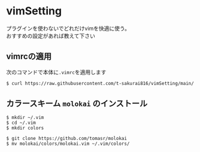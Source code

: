 # vimSetting

プラグインを使わないでどれだけvimを快適に使う。  
おすすめの設定があれば教えて下さい

## vimrcの適用

次のコマンドで本体に`.vimrc`を適用します

```bash
$ curl https://raw.githubusercontent.com/t-sakurai816/vimSetting/main/.vimrc > ~/.vimrc
```

## カラースキーム `molokai` のインストール

```
$ mkdir ~/.vim
$ cd ~/.vim
$ mkdir colors

$ git clone https://github.com/tomasr/molokai
$ mv molokai/colors/molokai.vim ~/.vim/colors/
```